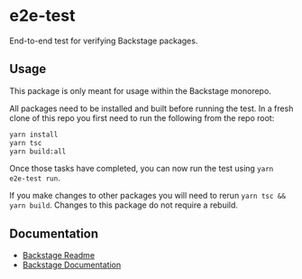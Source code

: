 # e2e-test

End-to-end test for verifying Backstage packages.

## Usage

This package is only meant for usage within the Backstage monorepo.

All packages need to be installed and built before running the test. In a fresh clone of this repo you first need to run the following from the repo root:

```sh
yarn install
yarn tsc
yarn build:all
```

Once those tasks have completed, you can now run the test using `yarn e2e-test run`.

If you make changes to other packages you will need to rerun `yarn tsc && yarn build`. Changes to this package do not require a rebuild.

## Documentation

- [Backstage Readme](https://github.com/backstage/backstage/blob/master/README.md)
- [Backstage Documentation](https://github.com/backstage/backstage/blob/master/docs/README.md)

